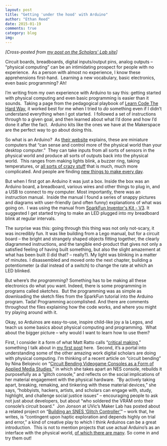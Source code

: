 ```yaml
---
layout: post
title: "Getting 'under the hood' with Arduino"
author: "Ethan Reed"
date: 2015-01-19
comments: true
category: blog
img:
---
```

<em>[Cross-posted from <a href="http://scholarslab.org/digital-humanities/getting-under-the-hood-with-arduino/">my post on the Scholars' Lab site</a>] </em>

Circuit boards, breadboards, digital inputs/output pins, analog outputs – “physical computing” can be an intimidating prospect for people with no experience.  As a person with almost no experience, I know these apprehensions first-hand.  Learning a new vocabulary, basic electronics, even basic programming? Ah!

I’m writing from my own experience with Arduino to say this: getting started with physical computing and even basic programming is easier than it sounds.  Taking a page from the pedagogical playbook of <a href="http://learncodethehardway.org/">Learn Code The Hard Way</a>, it worked best for me when I tried to <em>do </em>something even if I didn’t understand everything when I got started.  I followed a set of instructions through to a given goal, and then learned about what I’d done and how I’d done it after the fact.  Arduino kits like the ones we have at the Makerspace are the perfect way to go about doing this.

So what is an Arduino?  As <a href="http://arduino.cc/en/Guide/Introduction">their website</a> explains, these are miniature computers that “can sense and control more of the physical world than your desktop computer.”  They can take inputs from all sorts of sensors in the physical world and produce all sorts of outputs back into the physical world.  This ranges from making lights blink, a buzzer ring, taking temperatures, or <a href="http://playground.arduino.cc/Projects/Ideas">all sorts of crazy stuff</a> that is much, much more complicated. And people are finding <a href="http://www.instructables.com/id/Arduino-Projects/">new things to make every day</a>.

But when I first got an Arduino it was just a box. Inside the box was an Arduino board, a breadboard, various wires and other things to plug in, and a USB to connect to my computer. Most importantly, there was an instruction manual.  Inside the manual I found a series of snappy pictures and diagrams with user-friendly (and often funny) explanations of what was going on.  I was using the manual from <a href="https://www.sparkfun.com/products/retired/11576">SparkFun Inventor's Kit - V3</a>. It suggested I get started trying to make an LED plugged into my breadboard blink at regular intervals.

The surprise was this: going through this thing was not only not-scary, it was incredibly fun. It was like building from a Lego manual, but for a circuit board – the bright and strangely shaped objects fitting together, the clearly diagrammed instructions, and the tangible end-product that gives not only a satisfied feeling of having built something, but also the slight amazement at what has been built (I did that? – really?). My light was blinking in a matter of minutes. I disassembled and moved onto the next chapter, building a potentiometer (a dial instead of a switch) to change the rate at which an LED blinked.

But where’s <em>the programming</em>? Something has to be making all these electronics do what you want. Indeed, there is some programming in programs called <em>sketches</em>.  But the programming was as simple as downloading the sketch files from the SparkFun tutorial into the Arduino program. Tada! Programming accomplished. And there are comments throughout the files explaining how the code works, and where you might try playing around with it.

Okay, so Arduinos are easy-to-use, inspire child-like joy a la Legos, and teach us some basics about physical computing and programming.  What about the bigger picture – why would I want to learn how to use them?

First, I consider it a form of what Matt Ratto calls “<a href="http://www.tandfonline.com/doi/pdf/10.1080/01972243.2011.583819">critical making</a>,” something I talk about in <a href="http://scholarslab.org/experimental-humanities/come-explore-the-makerspace/">my first post</a> here.  Second, it’s a portal into understanding some of the other amazing work digital scholars are doing with physical computing. I’m thinking of a recent article on “circuit bending” by Nina Belojevic on “<a href="http://www.nanocrit.com/issues/5/circuit-bending-videogame-consoles-form-applied-media-studies">Circuit Bending Videogame Consoles as a Form of Applied Media Studies</a>,” in which she takes apart an NES console, rebuilds it purposefully as a “glitch console,” and reflects on the social implications of her material engagement with the physical hardware.  “By actively taking apart, breaking, remaking, and tinkering with these material devices,” she says, “hobbyists, hackers, artists, and scholars can engage with, study, highlight, and challenge social justice issues” – encouraging people to ask not just about developers, but about “who soldered the VRAM onto their console’s circuit board.”  Jon Jonson at UVic’s Maker Lab has posted about a related project on “<a href="http://maker.uvic.ca/snes/">Building an SNES ‘Glitch Controller’</a>” – work that, he writes, is “contingent upon haptic exploration and depends highly on trial and error,” a kind of creative play to which I think Arduinos can be a great introduction.  This is not to mention projects that use actual Arduino’s as an interface with the physical world, <a href="http://www.instructables.com/id/20-Unbelievable-Arduino-Projects/">of which there are many</a>. So come in and try them out!
